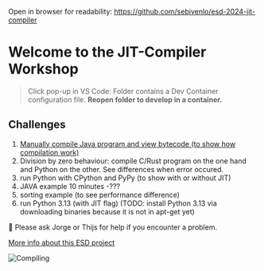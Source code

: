 Open in browser for readability: https://github.com/sebivenlo/esd-2024-jit-compiler

# Welcome to the JIT-Compiler Workshop

> Click pop-up in VS Code: Folder contains a Dev Container configuration file. **Reopen folder to develop in a container.**

## Challenges
1. [Manually compile Java program and view bytecode (to show how compilation work)](/implementation/JAVA/README.md)
2. Division by zero behaviour: compile C/Rust program on the one hand and Python on the other. See differences when error occured.
3. run Python with CPython and PyPy (to show with or without JIT)
4. JAVA example 10 minutes -???
5. sorting example (to see performance difference)
6. run Python 3.13 (with JIT flag) (TODO: install Python 3.13 via downloading binaries because it is not in apt-get yet)




:speech_balloon: Please ask Jorge or Thijs for help if you encounter a problem.


[More info about this ESD project](introduction.md)


![Compiling](https://i.giphy.com/media/v1.Y2lkPTc5MGI3NjExZzNveWZhM3JzNXZ5N2Zsb2R5am9rdHoxZmJ4M203MjB6aW1xc3NxYiZlcD12MV9pbnRlcm5hbF9naWZfYnlfaWQmY3Q9Zw/SXxI9NlwvYiY3bRsck/giphy.gif)